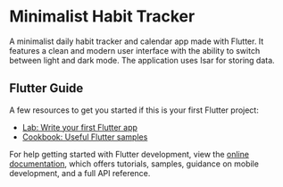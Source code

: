 # Minimalist Habit Tracker

A minimalist daily habit tracker and calendar app made with Flutter. It features a
clean and modern user interface with the ability to switch between light and dark mode.
The application uses Isar for storing data.

## Flutter Guide

A few resources to get you started if this is your first Flutter project:

- [Lab: Write your first Flutter app](https://docs.flutter.dev/get-started/codelab)
- [Cookbook: Useful Flutter samples](https://docs.flutter.dev/cookbook)

For help getting started with Flutter development, view the
[online documentation](https://docs.flutter.dev/), which offers tutorials,
samples, guidance on mobile development, and a full API reference.
